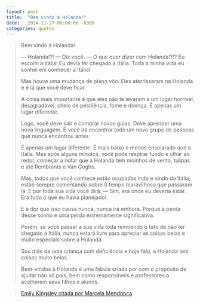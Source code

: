 ```yaml
---
layout: post
title:  "Bem vindo à Holanda!"
date:   2024-11-27 06:00:00 -0300
categories: quotes
---
```

>Bem vindo à Holanda!
>
>— Holanda!?! — Diz você. — O que quer dizer com Holanda!?!? Eu escolhi a Itália! Eu devia ter chegado à Itália. Toda a minha vida eu sonhei em conhecer a Itália!
>
>Mas houve uma mudança de plano vôo. Eles aterrissaram na Holanda e é lá que você deve ficar.
>
>A coisa mais importante é que eles não te levaram a um lugar horrível, desagradável, cheio de pestilência, fome e doença. É apenas um lugar diferente.
>
>Logo, você deve sair e comprar novos guias. Deve aprender uma nova linguagem. E você irá encontrar todo um novo grupo de pessoas que nunca encontrou antes.
>
>É apenas um lugar diferente. É mais baixo e menos ensolarado que a Itália. Mas após alguns minutos, você pode respirar fundo e olhar ao redor, começar a notar que a Holanda tem moinhos de vento, tulipas e até Rembrants e Van Goghs.
>
>Mas, todos que você conhece estão ocupados indo e vindo da Itália, estão sempre comentando sobre 0 tempo maravilhoso que passaram lá. E por toda sua vida você dirá: — Sim, era onde eu deveria estar. Era tudo o que eu havia planejado!.
>
>E a dor que isso causa nunca, nunca irá embora. Porque a perda desse sonho é uma perda extremamente significativa.
>
>Porém, se você passar a sua vida toda remoendo o fato de não ter chegado à Itália, nunca estará livre para apreciar as coisas belas e muito especiais sobre a Holanda.
>
>Sou mãe de uma criança com deficiência e hoje falo, a Holanda tem coisas muito belas...
>
>Bem-vindos à Holanda é uma fábula criada por  com o propósito de ajudar não só pais, bem como responsáveis e professores a acolherem seus filhos e alunos.

>[Emily Kingsley citada por Marcela Mendonça](https://www.instagram.com/umavidaespecial/)
